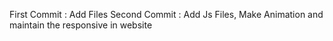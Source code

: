 First Commit : 
    Add Files 
Second Commit :
    Add Js Files, Make Animation and maintain the responsive in website
